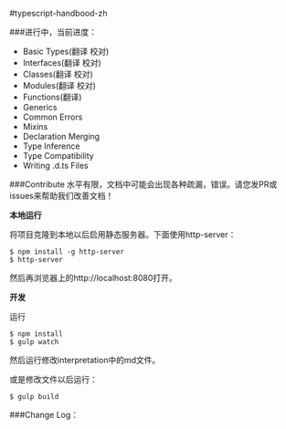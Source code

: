 #typescript-handbood-zh

###进行中，当前进度：

* Basic Types(翻译 校对) 
* Interfaces(翻译 校对)
* Classes(翻译 校对)
* Modules(翻译 校对)
* Functions(翻译)
* Generics
* Common Errors
* Mixins
* Declaration Merging
* Type Inference
* Type Compatibility
* Writing .d.ts Files

###Contribute
水平有限，文档中可能会出现各种疏漏，错误。请您发PR或issues来帮助我们改善文档！

__本地运行__

将项目克隆到本地以后启用静态服务器。下面使用http-server：

```
$ npm install -g http-server
$ http-server 
```
然后再浏览器上的http://localhost:8080打开。

__开发__

运行

```
$ npm install
$ gulp watch
```

然后运行修改interpretation中的md文件。

或是修改文件以后运行：

```
$ gulp build
```

###Change Log：